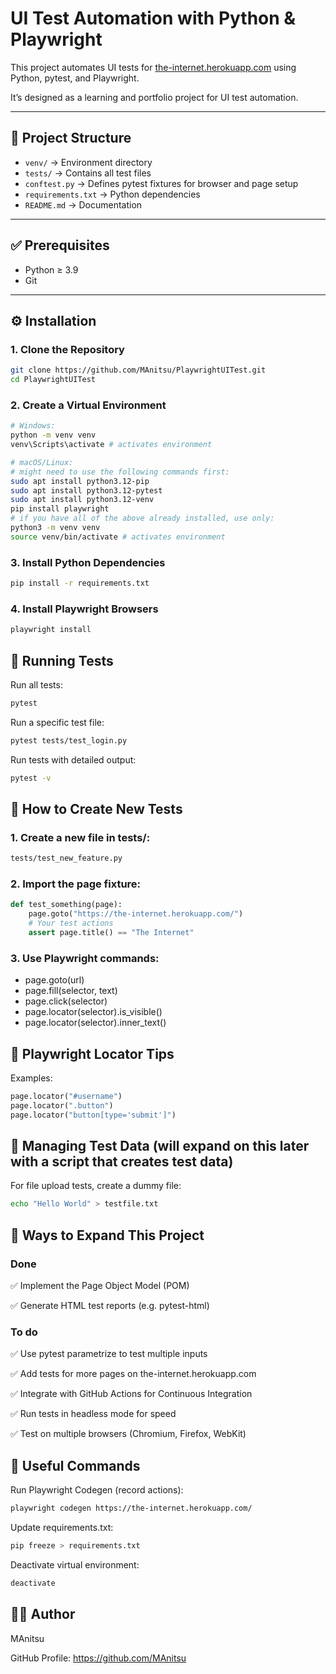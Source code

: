 # UI Test Automation with Python & Playwright

This project automates UI tests for [the-internet.herokuapp.com](https://the-internet.herokuapp.com/) using Python, pytest, and Playwright.  

It’s designed as a learning and portfolio project for UI test automation.

---

## 📂 Project Structure

- `venv/` → Environment directory
- `tests/` → Contains all test files
- `conftest.py` → Defines pytest fixtures for browser and page setup
- `requirements.txt` → Python dependencies
- `README.md` → Documentation

---

## ✅ Prerequisites

- Python ≥ 3.9
- Git

---

## ⚙️ Installation

### 1. Clone the Repository
```bash
git clone https://github.com/MAnitsu/PlaywrightUITest.git
cd PlaywrightUITest
```

### 2. Create a Virtual Environment
```bash
# Windows:
python -m venv venv
venv\Scripts\activate # activates environment

# macOS/Linux:
# might need to use the following commands first:
sudo apt install python3.12-pip
sudo apt install python3.12-pytest
sudo apt install python3.12-venv
pip install playwright
# if you have all of the above already installed, use only:
python3 -m venv venv
source venv/bin/activate # activates environment
```

### 3. Install Python Dependencies
```bash
pip install -r requirements.txt
```

### 4. Install Playwright Browsers
```bash
playwright install
```
## 🧪 Running Tests
Run all tests:
```bash
pytest
```
Run a specific test file:
```bash
pytest tests/test_login.py
```
Run tests with detailed output:
```bash
pytest -v
```

## 📄 How to Create New Tests

### 1. Create a new file in tests/:
```bash
tests/test_new_feature.py
```
### 2. Import the page fixture:
```python
def test_something(page):
    page.goto("https://the-internet.herokuapp.com/")
    # Your test actions
    assert page.title() == "The Internet"
```

### 3. Use Playwright commands:
- page.goto(url)
- page.fill(selector, text)
- page.click(selector)
- page.locator(selector).is_visible()
- page.locator(selector).inner_text()

## 🔎 Playwright Locator Tips

Examples:
```python
page.locator("#username")
page.locator(".button")
page.locator("button[type='submit']")
```

## 📂 Managing Test Data (will expand on this later with a script that creates test data)
For file upload tests, create a dummy file:
```bash
echo "Hello World" > testfile.txt
```

## 🚀 Ways to Expand This Project

### Done
✅ Implement the Page Object Model (POM)

✅ Generate HTML test reports (e.g. pytest-html)

### To do
✅ Use pytest parametrize to test multiple inputs

✅ Add tests for more pages on the-internet.herokuapp.com

✅ Integrate with GitHub Actions for Continuous Integration

✅ Run tests in headless mode for speed

✅ Test on multiple browsers (Chromium, Firefox, WebKit)

## 📝 Useful Commands
Run Playwright Codegen (record actions):
```bash
playwright codegen https://the-internet.herokuapp.com/
```
Update requirements.txt:
```bash
pip freeze > requirements.txt
```
Deactivate virtual environment:
```bash
deactivate
```

## 👨‍💻 Author
MAnitsu

GitHub Profile: https://github.com/MAnitsu
